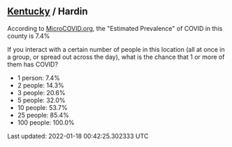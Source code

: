
## [Kentucky](/united-states/kentucky) / Hardin

According to [MicroCOVID.org](http://microcovid.org),
the "Estimated Prevalence" of COVID in this county is 7.4%

If you interact with a certain number of people in this location
(all at once in a group, or spread out across the day), what is the chance that
1 or more of them has COVID?

- 1 person: 7.4%
- 2 people: 14.3%
- 3 people: 20.6%
- 5 people: 32.0%
- 10 people: 53.7%
- 25 people: 85.4%
- 100 people: 100.0%

Last updated: 2022-01-18 00:42:25.302333 UTC
